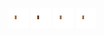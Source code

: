 ![human dark left leg-1](../share/lair/human_dark_left_leg/human_dark_left_leg-1.png)
![human dark left leg-2](../share/lair/human_dark_left_leg/human_dark_left_leg-2.png)
![human dark left leg-4](../share/lair/human_dark_left_leg/human_dark_left_leg-4.png)
![human dark left leg-3](../share/lair/human_dark_left_leg/human_dark_left_leg-3.png)
